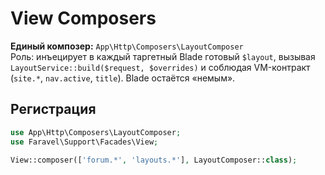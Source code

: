 <!-- docs/view-composers.md -->
# View Composers

**Единый композер:** `App\Http\Composers\LayoutComposer`  
Роль: инъецирует в каждый таргетный Blade готовый `$layout`, вызывая
`LayoutService::build($request, $overrides)` и соблюдая VM-контракт (`site.*`, `nav.active`,
`title`). Blade остаётся «немым».

## Регистрация

```php
use App\Http\Composers\LayoutComposer;
use Faravel\Support\Facades\View;

View::composer(['forum.*', 'layouts.*'], LayoutComposer::class);
